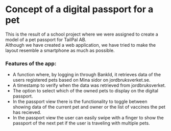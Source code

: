<h1>Concept of a digital passport for a pet</h1>
<p>
  This is the result of a school project where we were assigned to create a model of a pet passport for TailPal AB.<br/>
  Although we have created a web application, we have tried to make the layout resemble a smartphone as much as possible.
</p>
<h3>Features of the app:</h3>
<ul>
  <li>A function where, by logging in through BankId, it retrieves data of the users registered pets based on Mina sidor on jordbruksverket.se.</li>
  <li>A timestamp to verify when the data was retrieved from jordbruksverket.</li>
  <li>The option to select which of the owned pets to display on the digital passport.</li>
  <li>In the passport view there is the functionality to toggle between showing data of the current pet and owner or the list of vaccines the pet has recieved.</li>
  <li>In the passport view the user can easily swipe with a finger to show the passport of the next pet if the user is traveling with multiple pets.</li>
</ul>


